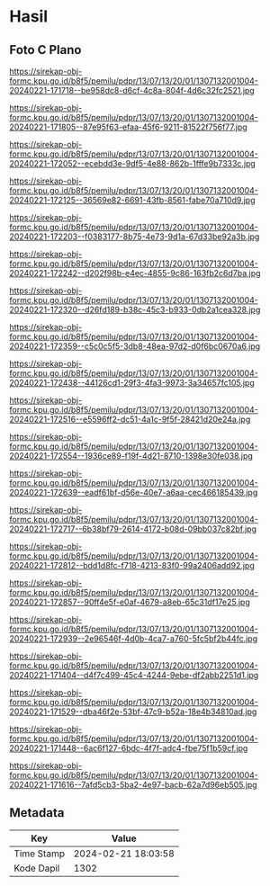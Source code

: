 # Hasil

## Foto C Plano

https://sirekap-obj-formc.kpu.go.id/b8f5/pemilu/pdpr/13/07/13/20/01/1307132001004-20240221-171718--be958dc8-d6cf-4c8a-804f-4d6c32fc2521.jpg

https://sirekap-obj-formc.kpu.go.id/b8f5/pemilu/pdpr/13/07/13/20/01/1307132001004-20240221-171805--87e95f63-efaa-45f6-9211-81522f756f77.jpg

https://sirekap-obj-formc.kpu.go.id/b8f5/pemilu/pdpr/13/07/13/20/01/1307132001004-20240221-172052--ecebdd3e-9df5-4e88-862b-1fffe9b7333c.jpg

https://sirekap-obj-formc.kpu.go.id/b8f5/pemilu/pdpr/13/07/13/20/01/1307132001004-20240221-172125--36569e82-6691-43fb-8561-fabe70a710d9.jpg

https://sirekap-obj-formc.kpu.go.id/b8f5/pemilu/pdpr/13/07/13/20/01/1307132001004-20240221-172203--f0383177-8b75-4e73-9d1a-67d33be92a3b.jpg

https://sirekap-obj-formc.kpu.go.id/b8f5/pemilu/pdpr/13/07/13/20/01/1307132001004-20240221-172242--d202f98b-e4ec-4855-9c86-163fb2c6d7ba.jpg

https://sirekap-obj-formc.kpu.go.id/b8f5/pemilu/pdpr/13/07/13/20/01/1307132001004-20240221-172320--d26fd189-b38c-45c3-b933-0db2a1cea328.jpg

https://sirekap-obj-formc.kpu.go.id/b8f5/pemilu/pdpr/13/07/13/20/01/1307132001004-20240221-172359--c5c0c5f5-3db8-48ea-97d2-d0f6bc0670a6.jpg

https://sirekap-obj-formc.kpu.go.id/b8f5/pemilu/pdpr/13/07/13/20/01/1307132001004-20240221-172438--44126cd1-29f3-4fa3-9973-3a34657fc105.jpg

https://sirekap-obj-formc.kpu.go.id/b8f5/pemilu/pdpr/13/07/13/20/01/1307132001004-20240221-172516--e5596ff2-dc51-4a1c-9f5f-28421d20e24a.jpg

https://sirekap-obj-formc.kpu.go.id/b8f5/pemilu/pdpr/13/07/13/20/01/1307132001004-20240221-172554--1936ce89-f19f-4d21-8710-1398e30fe038.jpg

https://sirekap-obj-formc.kpu.go.id/b8f5/pemilu/pdpr/13/07/13/20/01/1307132001004-20240221-172639--eadf61bf-d56e-40e7-a6aa-cec466185439.jpg

https://sirekap-obj-formc.kpu.go.id/b8f5/pemilu/pdpr/13/07/13/20/01/1307132001004-20240221-172717--6b38bf79-2614-4172-b08d-09bb037c82bf.jpg

https://sirekap-obj-formc.kpu.go.id/b8f5/pemilu/pdpr/13/07/13/20/01/1307132001004-20240221-172812--bdd1d8fc-f718-4213-83f0-99a2406add92.jpg

https://sirekap-obj-formc.kpu.go.id/b8f5/pemilu/pdpr/13/07/13/20/01/1307132001004-20240221-172857--90ff4e5f-e0af-4679-a8eb-65c31df17e25.jpg

https://sirekap-obj-formc.kpu.go.id/b8f5/pemilu/pdpr/13/07/13/20/01/1307132001004-20240221-172939--2e96546f-4d0b-4ca7-a760-5fc5bf2b44fc.jpg

https://sirekap-obj-formc.kpu.go.id/b8f5/pemilu/pdpr/13/07/13/20/01/1307132001004-20240221-171404--d4f7c499-45c4-4244-9ebe-df2abb2251d1.jpg

https://sirekap-obj-formc.kpu.go.id/b8f5/pemilu/pdpr/13/07/13/20/01/1307132001004-20240221-171529--dba46f2e-53bf-47c9-b52a-18e4b34810ad.jpg

https://sirekap-obj-formc.kpu.go.id/b8f5/pemilu/pdpr/13/07/13/20/01/1307132001004-20240221-171448--6ac6f127-6bdc-4f7f-adc4-fbe75f1b59cf.jpg

https://sirekap-obj-formc.kpu.go.id/b8f5/pemilu/pdpr/13/07/13/20/01/1307132001004-20240221-171616--7afd5cb3-5ba2-4e97-bacb-62a7d96eb505.jpg


## Metadata

| Key        | Value               |
| ---------- | ------------------- |
| Time Stamp | 2024-02-21 18:03:58 |
| Kode Dapil | 1302                |



